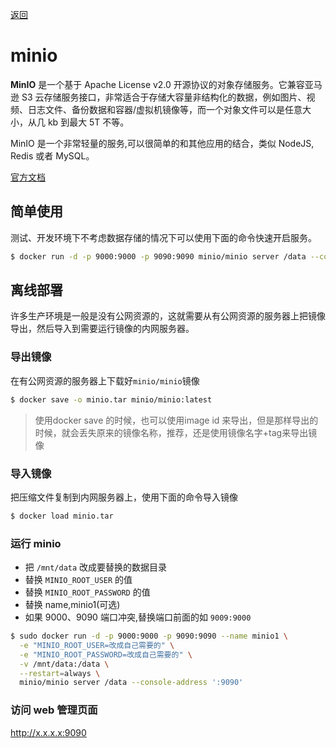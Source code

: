 [返回](../docker.md)

# minio

**MinIO** 是一个基于 Apache License v2.0 开源协议的对象存储服务。它兼容亚马逊 S3 云存储服务接口，非常适合于存储大容量非结构化的数据，例如图片、视频、日志文件、备份数据和容器/虚拟机镜像等，而一个对象文件可以是任意大小，从几 kb 到最大 5T 不等。

MinIO 是一个非常轻量的服务,可以很简单的和其他应用的结合，类似 NodeJS, Redis 或者 MySQL。

[官方文档](https://docs.min.io/)

## 简单使用

测试、开发环境下不考虑数据存储的情况下可以使用下面的命令快速开启服务。

```bash
$ docker run -d -p 9000:9000 -p 9090:9090 minio/minio server /data --console-address ':9090'
```

## 离线部署

许多生产环境是一般是没有公网资源的，这就需要从有公网资源的服务器上把镜像导出，然后导入到需要运行镜像的内网服务器。

### 导出镜像

在有公网资源的服务器上下载好`minio/minio`镜像

```bash
$ docker save -o minio.tar minio/minio:latest
```

> 使用docker save 的时候，也可以使用image id 来导出，但是那样导出的时候，就会丢失原来的镜像名称，推荐，还是使用镜像名字+tag来导出镜像

### 导入镜像

把压缩文件复制到内网服务器上，使用下面的命令导入镜像

```bash
$ docker load minio.tar 
```

### 运行 minio

- 把 `/mnt/data` 改成要替换的数据目录
- 替换 `MINIO_ROOT_USER` 的值
- 替换 `MINIO_ROOT_PASSWORD` 的值
- 替换 name,minio1(可选)
- 如果 9000、9090 端口冲突,替换端口前面的如 `9009:9000`

```bash
$ sudo docker run -d -p 9000:9000 -p 9090:9090 --name minio1 \
  -e "MINIO_ROOT_USER=改成自己需要的" \
  -e "MINIO_ROOT_PASSWORD=改成自己需要的" \
  -v /mnt/data:/data \
  --restart=always \
  minio/minio server /data --console-address ':9090'
```

### 访问 web 管理页面

http://x.x.x.x:9090
